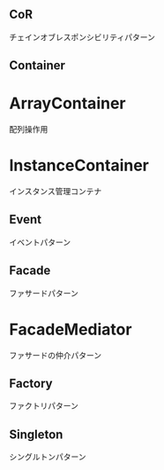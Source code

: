 CoR
----------------------
チェインオブレスポンシビリティパターン

Container
----------------------

ArrayContainer
=======================
配列操作用

InstanceContainer
=======================
インスタンス管理コンテナ

Event
----------------------
イベントパターン

Facade
----------------------
ファサードパターン

FacadeMediator
=======================
ファサードの仲介パターン

Factory
----------------------
ファクトリパターン

Singleton
----------------------
シングルトンパターン
